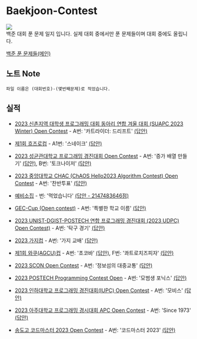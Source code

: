 # Baekjoon-Contest
<a href='https://solved.ac/profile/dongmin'><img src="https://img.shields.io/badge/Python-3776AB?style=flat&logo=Python&logoColor=white"/></a><br>
백준 대회 푼 문제 일지 입니다. 실제 대회 중에서만 푼 문제들이며 대회 중에도 올립니다.

<a href='https://github.com/DM-09/BaekjoonCode'>백준 푼 문제들(메인)</a>

## 노트 Note
    파일 이름은 (대회번호)-(몇번째문제)로 적었습니다.

## 실적
- <a href='https://www.acmicpc.net/contest/view/951'>2023 신촌지역 대학생 프로그래밍 대회 동아리 연합 겨울 대회 (SUAPC 2023 Winter) Open Contest</a> - A번: '카트라이더: 드리프트' <a href='https://github.com/happydm09/Baekjoon-Contest/blob/main/951-1(A).py'>(답안)</a>

- <a href='https://www.acmicpc.net/contest/view/956'>제1회 흐즈로컵</a> - A1번: '스네이크' <a href='https://github.com/happydm09/Baekjoon-Contest/blob/main/956-1(A1).py'>(답안)</a>

- <a href='https://www.acmicpc.net/contest/view/958'>2023 성균관대학교 프로그래밍 경진대회 Open Contest</a> - A번: '증가 배열 만들기' <a href='https://github.com/happydm09/Baekjoon-Contest/blob/main/958-1(A).py'>(답안)</a>, B번: '토크나이저' <a href='https://github.com/happydm09/Baekjoon-Contest/blob/main/958-2(B).py'>(답안)</a>

- <a href='https://www.acmicpc.net/contest/view/960'>2023 중앙대학교 CHAC (ChAOS Hello2023 Algorithm Contest) Open Contest</a> - A번: '찬반투표' <a href='https://github.com/happydm09/Baekjoon-Contest/blob/main/960-1(A).py'>(답안)</a>

- <a href='https://www.acmicpc.net/contest/view/973'>예비소집</a> - 번: '먹었습니다' <a href='https://github.com/happydm09/Baekjoon-Contest/blob/main/973-1().txt'>(답안 - 2147483646점)</a>

- <a href='https://www.acmicpc.net/contest/view/978'>GEC-Cup (Open contest)</a> - A번: '특별한 학교 이름' <a href='https://github.com/happydm09/Baekjoon-Contest/blob/main/978-1(A).py'>(답안)</a>

- <a href='https://www.acmicpc.net/contest/view/970'>2023 UNIST-DGIST-POSTECH 연합 프로그래밍 경진대회 (2023 UDPC) Open Contest)</a> - A번: '탁구 경기' <a href='https://github.com/happydm09/Baekjoon-Contest/blob/main/970-1(A).py'>(답안)</a>

- <a href='https://www.acmicpc.net/contest/view/963'>2023 가지컵</a> - A번: '가지 교배' <a href='https://github.com/happydm09/Baekjoon-Contest/blob/main/963-1(A).py'>(답안)</a>

- <a href='https://www.acmicpc.net/contest/view/967'>제1회 와쿠(AGCU)컵</a> - A번: '초코바' <a href='https://github.com/happydm09/Baekjoon-Contest/blob/main/967-1(A).py'>(답안)</a>, F번: '콰트로치즈피자' <a href='https://github.com/happydm09/Baekjoon-Contest/blob/main/967-6(F).py'>(답안)</a>

- <a href='https://www.acmicpc.net/contest/view/999'>2023 SCON Open Contest</a> - A번: '정보섬의 대중교통' <a href='https://github.com/happydm09/Baekjoon-Contest/blob/main/999-1(A).py'>(답안)</a>

- <a href='https://www.acmicpc.net/contest/view/1014'>2023 POSTECH Programming Contest Open</a> - A번: '모범생 포닉스' <a href='https://github.com/happydm09/Baekjoon-Contest/blob/main/1014-1(A).py'>(답안)</a>

- <a href='https://www.acmicpc.net/contest/view/987'>2023 인하대학교 프로그래밍 경진대회(IUPC) Open Contest</a> - A번: '모비스' <a href='https://github.com/happydm09/Baekjoon-Contest/blob/main/987-1(A).py'>(답안)</a>

- <a href='https://www.acmicpc.net/contest/view/1013'>2023 아주대학교 프로그래밍 경시대회 APC Open Contest</a> - A번: 'Since 1973' <a href='https://github.com/happydm09/Baekjoon-Contest/blob/main/1013-1(A).py'>(답안)</a>

- <a href='https://www.acmicpc.net/contest/view/1029'>송도고 코드마스터 2023 Open Contest</a> - A번: '코드마스터 2023' <a href='https://github.com/happydm09/Baekjoon-Contest/blob/main/1029-1(A).py'>(답안)</a>

